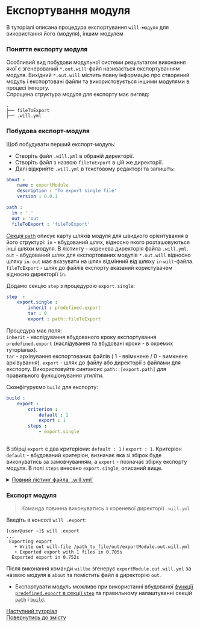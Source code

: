 # Експортування модуля

В туторіалі описана процедура експортування `will-модуля` для використання його (модуля), іншим модулем

### <a name="export-module-term"></a> Поняття експорту модуля
Особливий вид побудови модульної системи результатом виконання якої є згенерований `*.out.will`-файл називається експортуванням модуля. Вихідний `*.out.will` містить повну інформацію про створений модуль і експортовані файли та використовується іншими модулями в процесі імпорту.  
Спрощена структура модуля для експорту має вигляд:

```
.
├── fileToExport
├── .will.yml
```

### <a name="export-module-creation"></a> Побудова експорт-модуля
Щоб побудувати перший експорт-модуль:
- Створіть файл `.will.yml` в обраній директорії.
- Створіть файл з назвою `fileToExport` в цій же директорії.  
- Далі відкрийте `.will.yml` в текстовому редакторі та запишіть:  

<a name="section-path"></a>
``` yaml
about :
    name : exportModule
    description : "To export single file"
    version : 0.0.1

path :
  in : '.'
  out : 'out'
  fileToExport : 'fileToExport'

```
[Секція `path`](CompositionOfWillFile.md#path) описує карту шляхів модуля для швидкого орієнтування в його структурі:
`in` - вбудований шлях, відносно якого розташовуються інші шляхи модуля. В лістингу - коренева директорія файла `.will.yml`.
`out` - вбудований шлях для експортованих модулів `*.out.will` відносно шляху `in`. `out` має вказувати на шлях відмінний від шляху `in` `will`-файла.   
`fileToExport` - шлях до файлів експорту вказаний користувачем відносно директорії `in`.

<a name="section-step"></a>
Додамо секцію `step` з процедурою `export.single`:

``` yaml
step  :
    export.single :
        inherit : predefined.export
        tar : 0
        export : path::fileToExport
```
Процедура має поля:  
`inherit` - наслідування вбудованого кроку експортування `predefined.export` (наслідування та вбудовані кроки - в окремих туторіалах).  
`tar` - архівування експортованих файлів ( 1 - ввімкнене / 0 - вимкнене архівування).
`export` - шлях до файлу або директорії з файлами для експорту. Використовуйте синтаксис `path::[export.path]` для правильного функціонування утиліти.

<a name="section-build"></a>
Сконфігуруємо `build` для експорту:

``` yaml
build :
    export :
        criterion :
            default : 1
            export : 1
        steps :
            - export.single
            
```
В збірці `export` є два критеріони: `default : 1` і `export : 1`. Критеріон `default` - вбудований критеріон, визначає яка зі збірок буде виконуватись за замовчуванням, а `export` - позначає збірку експорту модуля. В полі `steps` внесено `export.single`, описаний вище.
<a name="export-module-listing"></a>

<details>
  <summary><u>Повний лістинг файла `.will.yml`</u></summary>

```yaml

about :
    name : exportModule
    description : "To export single file"
    version : 0.0.1

path :
  in : '.'
  out : 'out'
  fileToExport : 'fileToExport'

step  :
  export.single :
      inherit : predefined.export
      export : path::fileToExport
      tar : 0

build :
  export :
      criterion :
          default : 1
          export : 1
      steps :
          - export.single
```
</details>

### <a name="exporting"></a> Експорт модуля

> Команда повинна виконуватись з кореневої директорії `.will.yml`

Введіть в консолі `will .export`:

```
[user@user ~]$ will .export
...
 Exporting export
   + Write out will-file /path_to_file/out/exportModule.out.will.yml
   + Exported export with 1 files in 0.705s
  Exported export in 0.752s
```

Після виконання команди `willbe` згенерує `exportModule.out.will.yml` за назвою модуля в `about` та помістить файл в директорію `out`.

- Експортувати модуль можливо при використанні вбудованої [функції `predefined.export` в секції `step`](#section-step) та правильному налаштуванні секцій [`path`](#section-path) i [`build`](#section-build). 

[Наступний туторіал](SelectorsTermInWillFile.md)  
[Повернутись до змісту](../README.md#tutorials)

